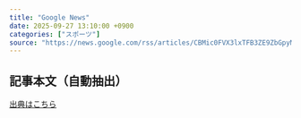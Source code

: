 ```yaml
---
title: "Google News"
date: 2025-09-27 13:10:00 +0900
categories: ["スポーツ"]
source: "https://news.google.com/rss/articles/CBMic0FVX3lxTFB3ZE9ZbGpyMFBSdWRndG03WWs1UVRYZV9Ec2FDUENhRjN2NG10M2Zxa1lwUUIwUjFKbnlVbWFsWUpTYzJYT2FnRm44cWpEcVlPRUFROVBlYS0zQldpaWthUktmbFJEZmtmT2haNWNHTy1vSjA?oc=5"
---
```


## 記事本文（自動抽出）
<body class="y0K44d EA71Tc" id="readabilityBody"></body>

[出典はこちら](https://news.google.com/rss/articles/CBMic0FVX3lxTFB3ZE9ZbGpyMFBSdWRndG03WWs1UVRYZV9Ec2FDUENhRjN2NG10M2Zxa1lwUUIwUjFKbnlVbWFsWUpTYzJYT2FnRm44cWpEcVlPRUFROVBlYS0zQldpaWthUktmbFJEZmtmT2haNWNHTy1vSjA?oc=5)
